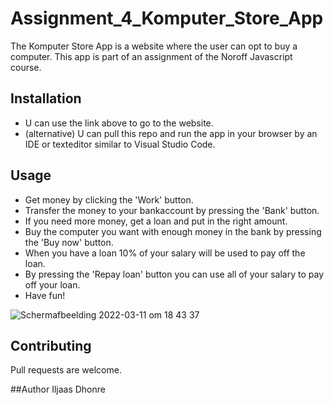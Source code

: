 # Assignment_4_Komputer_Store_App

The Komputer Store App is a website where the user can opt to buy a computer. This app is part of an assignment of the Noroff Javascript course.

## Installation
- U can use the link above to go to the website. 
- (alternative) U can pull this repo and run the app in your browser by an IDE or texteditor similar to Visual Studio Code.

## Usage
- Get money by clicking the 'Work' button.
- Transfer the money to your bankaccount by pressing the 'Bank' button.
- If you need more money, get a loan and put in the right amount.
- Buy the computer you want with enough money in the bank by pressing the 'Buy now' button.
- When you have a loan 10% of your salary will be used to pay off the loan.
- By pressing the 'Repay loan' button you can use all of your salary to pay off your loan.
- Have fun!

![Schermafbeelding 2022-03-11 om 18 43 37](https://user-images.githubusercontent.com/99182968/157921453-b27fec8b-61f9-48bf-9fa5-07fd962a79f3.png)

## Contributing
Pull requests are welcome.

##Author
Iljaas Dhonre

